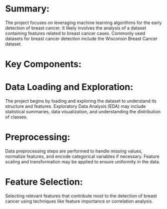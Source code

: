 # Summary:
The project focuses on leveraging machine learning algorithms for the early detection of breast cancer. It likely involves the analysis of a dataset containing features related to breast cancer cases. Commonly used datasets for breast cancer detection include the Wisconsin Breast Cancer dataset.

# Key Components:

# Data Loading and Exploration:
The project begins by loading and exploring the dataset to understand its structure and features.
Exploratory Data Analysis (EDA) may include statistical summaries, data visualization, and understanding the distribution of classes.

# Preprocessing:
Data preprocessing steps are performed to handle missing values, normalize features, and encode categorical variables if necessary.
Feature scaling and transformation may be applied to ensure uniformity in the data.

# Feature Selection:
Selecting relevant features that contribute most to the detection of breast cancer using techniques like feature importance or correlation analysis.
